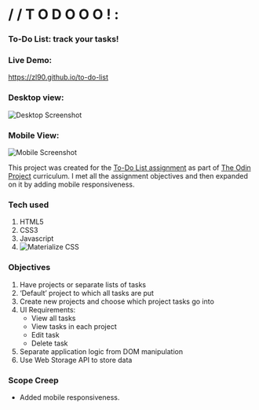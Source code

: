 # / / T O D O O O ! :

### To-Do List: track your tasks!

### Live Demo:

https://zl90.github.io/to-do-list

### Desktop view:

![Desktop Screenshot](https://zl90.github.io/to-do-list/desktop-view.png)

### Mobile View:

![Mobile Screenshot](https://zl90.github.io/to-do-list/mobile-view.png)

This project was created for the [To-Do List assignment](https://www.theodinproject.com/paths/full-stack-javascript/courses/javascript/lessons/todo-list) as part of [The Odin Project](https://www.theodinproject.com) curriculum. I met all the assignment objectives and then expanded on it by adding mobile responsiveness.

### Tech used

1. HTML5
2. CSS3
3. Javascript
4. ![Materialize CSS](https://materializecss.com/)

### Objectives

1. Have projects or separate lists of tasks
2. ‘Default’ project to which all tasks are put
3. Create new projects and choose which project tasks go into
4. UI Requirements:
   - View all tasks
   - View tasks in each project
   - Edit task
   - Delete task
5. Separate application logic from DOM manipulation
6. Use Web Storage API to store data

### Scope Creep

- Added mobile responsiveness.
